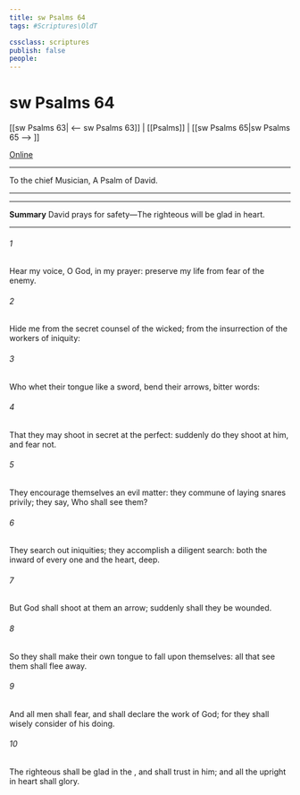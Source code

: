 ```yaml
---
title: sw Psalms 64
tags: #Scriptures\OldT

cssclass: scriptures
publish: false
people:
---
```


# sw Psalms 64
[[sw Psalms 63| <-- sw Psalms 63]] | [[Psalms]] | [[sw Psalms 65|sw Psalms 65 --> ]]

[Online](https://churchofjesuschrist.org/study/scriptures/ot/ps/64?lang=eng)

---
To the chief Musician, A Psalm of David.

---

---
__Summary__
David prays for safety—The righteous will be glad in heart.

---
###### 1 
Hear my voice, O God, in my prayer: preserve my life from fear of the enemy.

###### 2 
Hide me from the secret counsel of the wicked; from the insurrection of the workers of iniquity:

###### 3 
Who whet their tongue like a sword,  bend  their arrows,  bitter words:

###### 4 
That they may shoot in secret at the perfect: suddenly do they shoot at him, and fear not.

###### 5 
They encourage themselves  an evil matter: they commune of laying snares privily; they say, Who shall see them?

###### 6 
They search out iniquities; they accomplish a diligent search: both the inward  of every one  and the heart,  deep.

###### 7 
But God shall shoot at them  an arrow; suddenly shall they be wounded.

###### 8 
So they shall make their own tongue to fall upon themselves: all that see them shall flee away.

###### 9 
And all men shall fear, and shall declare the work of God; for they shall wisely consider of his doing.

###### 10 
The righteous shall be glad in the , and shall trust in him; and all the upright in heart shall glory.

